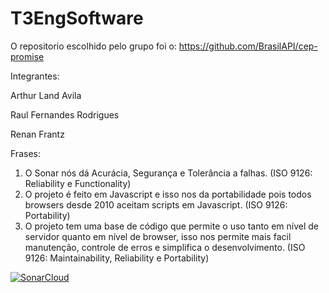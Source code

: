 # T3EngSoftware
O repositorio escolhido pelo grupo foi o: https://github.com/BrasilAPI/cep-promise

Integrantes:

Arthur Land Avila

Raul Fernandes Rodrigues

Renan Frantz

Frases:

1. O Sonar nós dá Acurácia, Segurança e Tolerância a falhas. (ISO 9126: Reliability e Functionality)
2. O projeto é feito em Javascript e isso nos da portabilidade pois todos browsers desde 2010 aceitam scripts em Javascript. (ISO 9126: Portability)
3. O projeto tem uma base de código que permite o uso tanto em nível de servidor quanto em nível de browser, isso nos permite mais facil manutenção, controle de erros e simplifica o desenvolvimento. (ISO 9126: Maintainability, Reliability e Portability)

[![SonarCloud](https://sonarcloud.io/images/project_badges/sonarcloud-white.svg)](https://sonarcloud.io/summary/new_code?id=refrantz_cep-promise)

